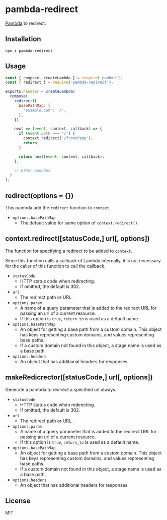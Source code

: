 # pambda-redirect

[Pambda](https://github.com/pambda/pambda) to redirect.

## Installation

```
npm i pambda-redirect
```

## Usage

``` javascript
const { compose, createLambda } = require('pambda');
const { redirect } = require('pambda-redirect');

exports.handler = createLambda(
  compose(
    redirect({
      basePathMap: {
        'example.com': '/',
      },
    }),

    next => (event, context, callback) => {
      if (event.path === '/') {
        context.redirect('/frontPage');
        return;
      }

      return next(event, context, callback);
    },

    // Other pambdas
  )
);
```

## redirect(options = {})

This pambda add the `redirect` function to `context`.

- `options.basePathMap`
    - The default value for same option of `context.redirect()`.

## context.redirect([statusCode,] url[, options])

The function for specifying a redirect to be added to `context`.

Since this function calls a callback of Lambda internally, it is not necessary for the caller of this function to call the callback.

- `statusCode`
    - HTTP status code when redirecting.
    - If omitted, the default is 302.
- `url`
    - The redirect path or URL.
- `options.param`
    - A name of a query parameter that is added to the redirect URL for passing an url of a current resource.
    - If this option is `true`, `return_to` is used as a default name.
- `options.basePathMap`
    - An object for getting a base path from a custom domain.
      This object has keys representing custom domains, and values representing base paths.
    - If a custom domain not found in this object, a stage name is used as a base path.
- `options.headers`
    - An object that has additional headers for responses.

## makeRedicrector([statusCode,] url[, options])

Generate a pambda to redirect a specified url always.

- `statusCode`
    - HTTP status code when redirecting.
    - If omitted, the default is 302.
- `url`
    - The redirect path or URL.
- `options.param`
    - A name of a query parameter that is added to the redirect URL for passing an url of a current resource.
    - If this option is `true`, `return_to` is used as a default name.
- `options.basePathMap`
    - An object for getting a base path from a custom domain.
      This object has keys representing custom domains, and values representing base paths.
    - If a custom domain not found in this object, a stage name is used as a base path.
- `options.headers`
    - An object that has additional headers for responses.

## License

MIT
